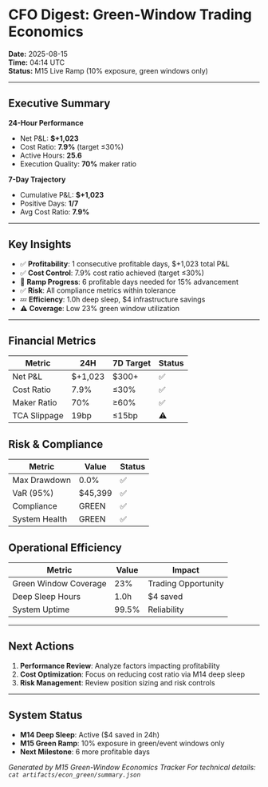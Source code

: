 # CFO Digest: Green-Window Trading Economics

**Date:** 2025-08-15  
**Time:** 04:14 UTC  
**Status:** M15 Live Ramp (10% exposure, green windows only)

---

## Executive Summary

**24-Hour Performance**
- Net P&L: **$+1,023**
- Cost Ratio: **7.9%** (target ≤30%)
- Active Hours: **25.6**
- Execution Quality: **70%** maker ratio

**7-Day Trajectory**
- Cumulative P&L: **$+1,023**
- Positive Days: **1/7**
- Avg Cost Ratio: **7.9%**

---

## Key Insights

- ✅ **Profitability**: 1 consecutive profitable days, $+1,023 total P&L
- ✅ **Cost Control**: 7.9% cost ratio achieved (target ≤30%)
- 📅 **Ramp Progress**: 6 profitable days needed for 15% advancement
- ✅ **Risk**: All compliance metrics within tolerance
- 💤 **Efficiency**: 1.0h deep sleep, $4 infrastructure savings
- ⚠️ **Coverage**: Low 23% green window utilization

---

## Financial Metrics

| Metric | 24H | 7D Target | Status |
|--------|-----|-----------|--------|
| Net P&L | $+1,023 | $300+ | ✅ |
| Cost Ratio | 7.9% | ≤30% | ✅ |
| Maker Ratio | 70% | ≥60% | ✅ |
| TCA Slippage | 19bp | ≤15bp | ⚠️ |

## Risk & Compliance

| Metric | Value | Status |
|--------|-------|--------|
| Max Drawdown | 0.0% | ✅ |
| VaR (95%) | $45,399 | ✅ |
| Compliance | GREEN | ✅ |
| System Health | GREEN | ✅ |

## Operational Efficiency

| Metric | Value | Impact |
|--------|-------|--------|
| Green Window Coverage | 23% | Trading Opportunity |
| Deep Sleep Hours | 1.0h | $4 saved |
| System Uptime | 99.5% | Reliability |

---

## Next Actions

1. **Performance Review**: Analyze factors impacting profitability
2. **Cost Optimization**: Focus on reducing cost ratio via M14 deep sleep
3. **Risk Management**: Review position sizing and risk controls

---

## System Status

- **M14 Deep Sleep**: Active ($4 saved in 24h)
- **M15 Green Ramp**: 10% exposure in green/event windows only
- **Next Milestone**: 6 more profitable days

*Generated by M15 Green-Window Economics Tracker*
*For technical details: `cat artifacts/econ_green/summary.json`*
